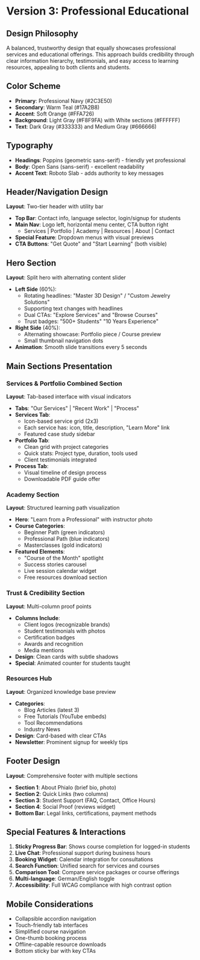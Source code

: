 # Version 3: Professional Educational

## Design Philosophy
A balanced, trustworthy design that equally showcases professional services and educational offerings. This approach builds credibility through clear information hierarchy, testimonials, and easy access to learning resources, appealing to both clients and students.

## Color Scheme
- **Primary**: Professional Navy (#2C3E50)
- **Secondary**: Warm Teal (#17A2B8)
- **Accent**: Soft Orange (#FFA726)
- **Background**: Light Gray (#F8F9FA) with White sections (#FFFFFF)
- **Text**: Dark Gray (#333333) and Medium Gray (#666666)

## Typography
- **Headings**: Poppins (geometric sans-serif) - friendly yet professional
- **Body**: Open Sans (sans-serif) - excellent readability
- **Accent Text**: Roboto Slab - adds authority to key messages

## Header/Navigation Design
**Layout**: Two-tier header with utility bar
- **Top Bar**: Contact info, language selector, login/signup for students
- **Main Nav**: Logo left, horizontal menu center, CTA button right
  - Services | Portfolio | Academy | Resources | About | Contact
- **Special Feature**: Dropdown menus with visual previews
- **CTA Buttons**: "Get Quote" and "Start Learning" (both visible)

## Hero Section
**Layout**: Split hero with alternating content slider
- **Left Side** (60%):
  - Rotating headlines: "Master 3D Design" / "Custom Jewelry Solutions"
  - Supporting text changes with headlines
  - Dual CTAs: "Explore Services" and "Browse Courses"
  - Trust badges: "500+ Students" "10 Years Experience"
- **Right Side** (40%):
  - Alternating showcase: Portfolio piece / Course preview
  - Small thumbnail navigation dots
- **Animation**: Smooth slide transitions every 5 seconds

## Main Sections Presentation

### Services & Portfolio Combined Section
**Layout**: Tab-based interface with visual indicators
- **Tabs**: "Our Services" | "Recent Work" | "Process"
- **Services Tab**:
  - Icon-based service grid (2x3)
  - Each service has: icon, title, description, "Learn More" link
  - Featured case study sidebar
- **Portfolio Tab**:
  - Clean grid with project categories
  - Quick stats: Project type, duration, tools used
  - Client testimonials integrated
- **Process Tab**:
  - Visual timeline of design process
  - Downloadable PDF guide offer

### Academy Section
**Layout**: Structured learning path visualization
- **Hero**: "Learn from a Professional" with instructor photo
- **Course Categories**:
  - Beginner Path (green indicators)
  - Professional Path (blue indicators)
  - Masterclasses (gold indicators)
- **Featured Elements**:
  - "Course of the Month" spotlight
  - Success stories carousel
  - Live session calendar widget
  - Free resources download section

### Trust & Credibility Section
**Layout**: Multi-column proof points
- **Columns Include**:
  - Client logos (recognizable brands)
  - Student testimonials with photos
  - Certification badges
  - Awards and recognition
  - Media mentions
- **Design**: Clean cards with subtle shadows
- **Special**: Animated counter for students taught

### Resources Hub
**Layout**: Organized knowledge base preview
- **Categories**:
  - Blog Articles (latest 3)
  - Free Tutorials (YouTube embeds)
  - Tool Recommendations
  - Industry News
- **Design**: Card-based with clear CTAs
- **Newsletter**: Prominent signup for weekly tips

## Footer Design
**Layout**: Comprehensive footer with multiple sections
- **Section 1**: About Phialo (brief bio, photo)
- **Section 2**: Quick Links (two columns)
- **Section 3**: Student Support (FAQ, Contact, Office Hours)
- **Section 4**: Social Proof (reviews widget)
- **Bottom Bar**: Legal links, certifications, payment methods

## Special Features & Interactions
1. **Sticky Progress Bar**: Shows course completion for logged-in students
2. **Live Chat**: Professional support during business hours
3. **Booking Widget**: Calendar integration for consultations
4. **Search Function**: Unified search for services and courses
5. **Comparison Tool**: Compare service packages or course offerings
6. **Multi-language**: German/English toggle
7. **Accessibility**: Full WCAG compliance with high contrast option

## Mobile Considerations
- Collapsible accordion navigation
- Touch-friendly tab interfaces
- Simplified course navigation
- One-thumb booking process
- Offline-capable resource downloads
- Bottom sticky bar with key CTAs